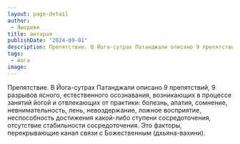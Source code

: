 ```yaml
---
layout: page-detail
author:
 - Яшодеви
title: антарая
publishDate: "2024-09-01"
description: Препятствие. В Йога-сутрах Патанджали описано 9 препятствий, 9 разрывов ясного, естественного осознавания, возникающих в процессе занятий йогой и отвлекающих от практики болезнь, апатия, сомнение, невнимательность, лень, невоздержание, ложное восприятие, неспособность достижения какой-либо ступени сосредоточения, отсутствие стабильности сосредоточения. Это факторы, перекрывающие канал связи с Божественным (дхьяна-вахини).
tags:
 - йога
image: 
---
```


Препятствие. В Йога-сутрах Патанджали описано 9 препятствий, 9 разрывов ясного, естественного осознавания, возникающих в процессе занятий йогой и отвлекающих от практики: болезнь, апатия, сомнение, невнимательность, лень, невоздержание, ложное восприятие, неспособность достижения какой-либо ступени сосредоточения, отсутствие стабильности сосредоточения. Это факторы, перекрывающие канал связи с Божественным (дхьяна-вахини).

